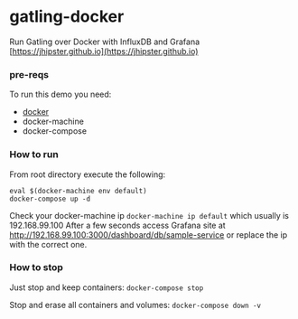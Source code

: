 # gatling-docker
Run Gatling over Docker with InfluxDB and Grafana
[https://jhipster.github.io](https://jhipster.github.io)

### pre-reqs
To run this demo you need:
- [docker](https://www.docker.com/)
- docker-machine
- docker-compose

### How to run
From root directory execute the following:

```
eval $(docker-machine env default)
docker-compose up -d
```

Check your docker-machine ip `docker-machine ip default` which usually is 192.168.99.100
After a few seconds access Grafana site at http://192.168.99.100:3000/dashboard/db/sample-service
or replace the ip with the correct one.

### How to stop
Just stop and keep containers: `docker-compose stop`

Stop and erase all containers and volumes: `docker-compose down -v`
